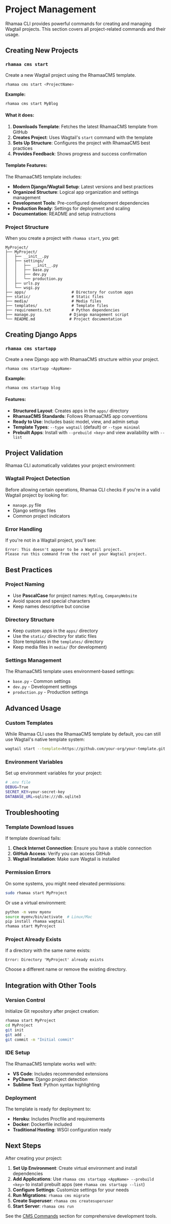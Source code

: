 # Project Management

Rhamaa CLI provides powerful commands for creating and managing Wagtail projects. This section covers all project-related commands and their usage.

## Creating New Projects

### `rhamaa cms start`

Create a new Wagtail project using the RhamaaCMS template.

```bash
rhamaa cms start <ProjectName>
```

**Example:**
```bash
rhamaa cms start MyBlog
```

#### What it does:

1. **Downloads Template**: Fetches the latest RhamaaCMS template from GitHub
2. **Creates Project**: Uses Wagtail's `start` command with the template
3. **Sets Up Structure**: Configures the project with RhamaaCMS best practices
4. **Provides Feedback**: Shows progress and success confirmation

#### Template Features:

The RhamaaCMS template includes:

- **Modern Django/Wagtail Setup**: Latest versions and best practices
- **Organized Structure**: Logical app organization and settings management
- **Development Tools**: Pre-configured development dependencies
- **Production Ready**: Settings for deployment and scaling
- **Documentation**: README and setup instructions

### Project Structure

When you create a project with `rhamaa start`, you get:

```
MyProject/
├── MyProject/
│   ├── __init__.py
│   ├── settings/
│   │   ├── __init__.py
│   │   ├── base.py
│   │   ├── dev.py
│   │   └── production.py
│   ├── urls.py
│   └── wsgi.py
├── apps/                    # Directory for custom apps
├── static/                  # Static files
├── media/                   # Media files
├── templates/               # Template files
├── requirements.txt         # Python dependencies
├── manage.py               # Django management script
└── README.md               # Project documentation
```

## Creating Django Apps

### `rhamaa cms startapp`

Create a new Django app with RhamaaCMS structure within your project.

```bash
rhamaa cms startapp <AppName>
```

**Example:**
```bash
rhamaa cms startapp blog
```

#### Features:

- **Structured Layout**: Creates apps in the `apps/` directory
- **RhamaaCMS Standards**: Follows RhamaaCMS app conventions
- **Ready to Use**: Includes basic model, view, and admin setup
- **Template Types**: `--type wagtail` (default) or `--type minimal`
- **Prebuilt Apps**: Install with `--prebuild <key>` and view availability with `--list`

## Project Validation

Rhamaa CLI automatically validates your project environment:

### Wagtail Project Detection

Before allowing certain operations, Rhamaa CLI checks if you're in a valid Wagtail project by looking for:

- `manage.py` file
- Django settings files
- Common project indicators

### Error Handling

If you're not in a Wagtail project, you'll see:

```
Error: This doesn't appear to be a Wagtail project.
Please run this command from the root of your Wagtail project.
```

## Best Practices

### Project Naming

- Use **PascalCase** for project names: `MyBlog`, `CompanyWebsite`
- Avoid spaces and special characters
- Keep names descriptive but concise

### Directory Structure

- Keep custom apps in the `apps/` directory
- Use the `static/` directory for static files
- Store templates in the `templates/` directory
- Keep media files in `media/` (for development)

### Settings Management

The RhamaaCMS template uses environment-based settings:

- `base.py` - Common settings
- `dev.py` - Development settings
- `production.py` - Production settings

## Advanced Usage

### Custom Templates

While Rhamaa CLI uses the RhamaaCMS template by default, you can still use Wagtail's native template system:

```bash
wagtail start --template=https://github.com/your-org/your-template.git MyProject
```

### Environment Variables

Set up environment variables for your project:

```bash
# .env file
DEBUG=True
SECRET_KEY=your-secret-key
DATABASE_URL=sqlite:///db.sqlite3
```

## Troubleshooting

### Template Download Issues

If template download fails:

1. **Check Internet Connection**: Ensure you have a stable connection
2. **GitHub Access**: Verify you can access GitHub
3. **Wagtail Installation**: Make sure Wagtail is installed

### Permission Errors

On some systems, you might need elevated permissions:

```bash
sudo rhamaa start MyProject
```

Or use a virtual environment:

```bash
python -m venv myenv
source myenv/bin/activate  # Linux/Mac
pip install rhamaa wagtail
rhamaa start MyProject
```

### Project Already Exists

If a directory with the same name exists:

```
Error: Directory 'MyProject' already exists
```

Choose a different name or remove the existing directory.

## Integration with Other Tools

### Version Control

Initialize Git repository after project creation:

```bash
rhamaa start MyProject
cd MyProject
git init
git add .
git commit -m "Initial commit"
```

### IDE Setup

The RhamaaCMS template works well with:

- **VS Code**: Includes recommended extensions
- **PyCharm**: Django project detection
- **Sublime Text**: Python syntax highlighting

### Deployment

The template is ready for deployment to:

- **Heroku**: Includes Procfile and requirements
- **Docker**: Dockerfile included
- **Traditional Hosting**: WSGI configuration ready

## Next Steps

After creating your project:

1. **Set Up Environment**: Create virtual environment and install dependencies
2. **Add Applications**: Use `rhamaa cms startapp <AppName> --prebuild <key>` to install prebuilt apps (see `rhamaa cms startapp --list`)
3. **Configure Settings**: Customize settings for your needs
4. **Run Migrations**: `rhamaa cms migrate`
5. **Create Superuser**: `rhamaa cms createsuperuser`
6. **Start Server**: `rhamaa cms run`

See the [CMS Commands](app-management.md) section for comprehensive development tools.
